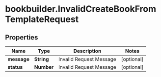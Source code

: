 # bookbuilder.InvalidCreateBookFromTemplateRequest

## Properties

Name | Type | Description | Notes
------------ | ------------- | ------------- | -------------
**message** | **String** | Invalid Request Message | [optional] 
**status** | **Number** | Invalid Request Message | [optional] 



